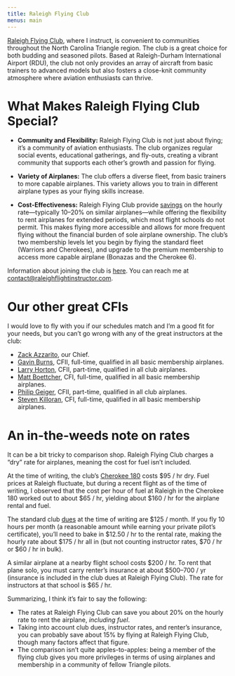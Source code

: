 ```yaml
---
title: Raleigh Flying Club
menus: main
---
```


[Raleigh Flying Club](https://www.raleighflyingclub.org/), where I instruct, is
convenient to communities throughout the North Carolina Triangle region. The
club is a great choice for both budding and seasoned pilots. Based at
Raleigh-Durham International Airport (RDU), the club not only provides an array
of aircraft from basic trainers to advanced models but also fosters a close-knit
community atmosphere where aviation enthusiasts can thrive.

# What Makes Raleigh Flying Club Special?

- **Community and Flexibility:** Raleigh Flying Club is not just about flying;
  it’s a community of aviation enthusiasts. The club organizes regular social
  events, educational gatherings, and fly-outs, creating a vibrant community
  that supports each other’s growth and passion for flying.

- **Variety of Airplanes:** The club offers a diverse fleet, from basic trainers
  to more capable airplanes. This variety allows you to train in different
  airplane types as your flying skills increase.

- **Cost-Effectiveness:** Raleigh Flying Club provide
  [savings](#an-in-the-weeds-note-on-rates) on the hourly rate—typically 10–20%
  on similar airplanes—while offering the flexibility to rent airplanes for
  extended periods, which most flight schools do not permit. This makes flying
  more accessible and allows for more frequent flying without the financial
  burden of sole airplane ownership. The club’s two membership levels let you
  begin by flying the standard fleet (Warriors and Cherokees), and upgrade to
  the premium membership to access more capable airplane (Bonazas and the
  Cherokee 6).

Information about joining the club is
[here](https://www.raleighflyingclub.org/contact/). You can reach me at
<contact@raleighflightinstructor.com>.

# Our other great CFIs

I would love to fly with you if our schedules match and I’m a good fit for your
needs, but you can’t go wrong with any of the great instructors at the club:

- [Zack Azzarito](https://www.linkedin.com/in/zachary-azzarito-atp-0a7870252/),
  our Chief.
- [Gavin Burns](mailto:gavinburns240@gmail.com), CFII, full-time, qualified in
  all basic membership airplanes.
- [Larry Horton](https://www.linkedin.com/in/lhorton/), CFII, part-time,
  qualified in all club airplanes.
- [Matt Boettcher](mailto:boettcher.matt102@gmail.com), CFI, full-time,
  qualified in all basic membership airplanes.
- [Philip Geiger](https://www.linkedin.com/in/philipgeigercfp/), CFII,
  part-time, qualified in all club airplanes.
- [Steven Killoran](mailto:srkilloran429@gmail.com), CFI, full-time, qualified
  in all basic membership airplanes.

# An in-the-weeds note on rates

It can be a bit tricky to comparison shop. Raleigh Flying Club charges a “dry”
rate for airplanes, meaning the cost for fuel isn’t included.

At the time of writing, the club’s [Cherokee
180](https://brittle.com/raleighflyingclub/piper-cherokee180-9390j/) costs
\$95 / hr dry. Fuel prices at Raleigh fluctuate, but during a recent flight as
of the time of writing, I observed that the cost per hour of fuel at Raleigh in
the Cherokee 180 worked out to about \$65 / hr, yielding about \$160 / hr for
the airplane rental and fuel.

The standard club [dues](https://www.raleighflyingclub.org/fleetandrates/) at
the time of writing are \$125 / month. If you fly 10 hours per month (a
reasonable amount while earning your private pilot’s certificate), you’ll need
to bake in \$12.50 / hr to the rental rate, making the hourly rate about
\$175 / hr all in (but not counting instructor rates, \$70 / hr or \$60 / hr in
bulk).

A similar airplane at a nearby flight school costs \$200 / hr. To rent that
plane solo, you must carry renter’s insurance at about \$500–700 / yr (insurance
is included in the club dues at Raleigh Flying Club). The rate for instructors
at that school is \$65 / hr.

Summarizing, I think it’s fair to say the following:

- The rates at Raleigh Flying Club can save you about 20% on the hourly rate to
  rent the airplane, _including fuel_.
- Taking into account club dues, instructor rates, and renter’s insurance, you
  can probably save about 15% by flying at Raleigh Flying Club, though many
  factors affect that figure.
- The comparison isn’t quite apples-to-apples: being a member of the flying club
  gives you more privileges in terms of using airplanes and membership in a
  community of fellow Triangle pilots.

